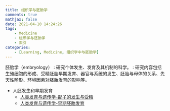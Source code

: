 ```yaml
---
title: 组织学与胚胎学
comments: true
mathjax: false
date: 2021-04-10 14:24:26
tags:
    - Medicine
    - 组织学与胚胎学
    - 索引
categories:
    - [Learning, Medicine, 组织学中与胚胎学]
---
```


胚胎学（embryology）
: 研究个体发生、发育及其机制的科学。
: 研究内容包括生殖细胞的形成、受精胚胎早期发育、器官与系统的发生、胚胎与母体的关系、先天性畸形、环境因素对胚胎发育的影响等。

<!-- more -->

- 人胚发生和早期发育
    - <a href="{% post_path 配子的发生与受精 %}">人类发育与遗传学-配子的发生与受精</a>
    - <a href="{% post_path 早期胚胎发育 %}">人类发育与遗传学-早期胚胎发育</a>
